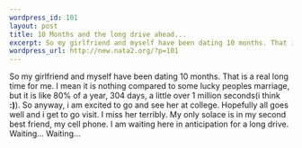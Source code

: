 ```yaml
--- 
wordpress_id: 101
layout: post
title: 10 Months and the long drive ahead...
excerpt: So my girlfriend and myself have been dating 10 months. That is a real long time for me. I mean it is nothing compared to some lucky peoples marriage, but it is like 80% of a year, 304 days, a little over 1 million seconds(i think :)). So anyway, i am excited to go and see her at college. Hopefully all goes well and i get to go visit. I miss her terribly. My only solace is in my second bes...
wordpress_url: http://new.nata2.org/?p=101
---
```

So my girlfriend and myself have been dating 10 months. That is a real long time for me. I mean it is nothing compared to some lucky peoples marriage, but it is like 80% of a year, 304 days, a little over 1 million seconds(i think <b>:)</b>). So anyway, i am excited to go and see her at college. Hopefully all goes well and i get to go visit. I miss her terribly. My only solace is in my second best friend, my cell phone. I am waiting here in anticipation for a long drive. Waiting... Waiting...
